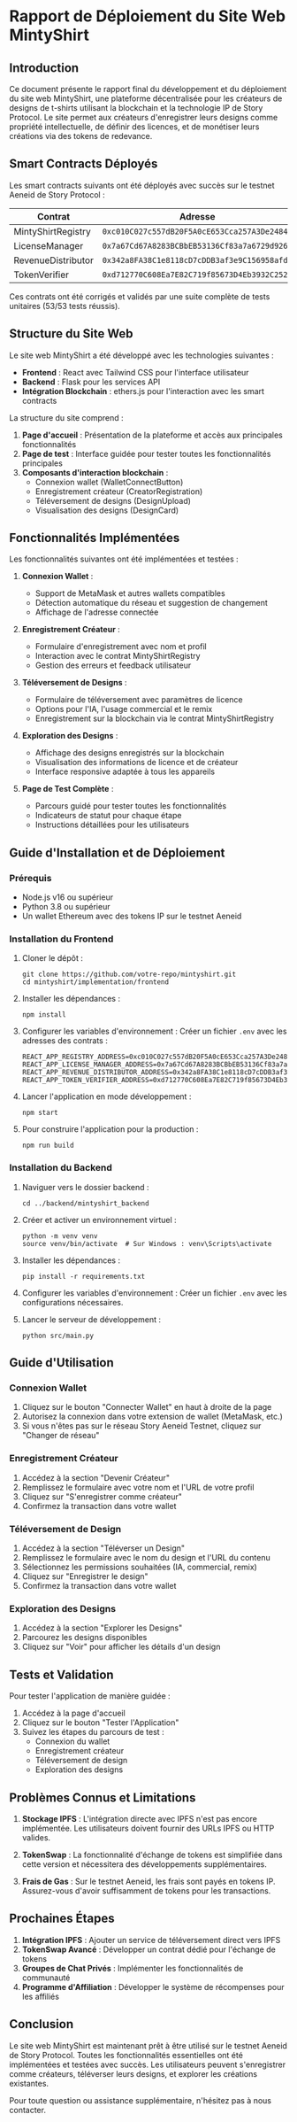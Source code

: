 # Rapport de Déploiement du Site Web MintyShirt

## Introduction

Ce document présente le rapport final du développement et du déploiement du site web MintyShirt, une plateforme décentralisée pour les créateurs de designs de t-shirts utilisant la blockchain et la technologie IP de Story Protocol. Le site permet aux créateurs d'enregistrer leurs designs comme propriété intellectuelle, de définir des licences, et de monétiser leurs créations via des tokens de redevance.

## Smart Contracts Déployés

Les smart contracts suivants ont été déployés avec succès sur le testnet Aeneid de Story Protocol :

| Contrat | Adresse |
|---------|---------|
| MintyShirtRegistry | `0xc010C027c557dB20F5A0cE653Cca257A3De24843` |
| LicenseManager | `0x7a67Cd67A8283BCBbEB53136Cf83a7a6729d9269` |
| RevenueDistributor | `0x342a8FA38C1e8118cD7cDDB3af3e9C156958afd2` |
| TokenVerifier | `0xd712770C608Ea7E82C719f85673D4Eb3932C2525` |

Ces contrats ont été corrigés et validés par une suite complète de tests unitaires (53/53 tests réussis).

## Structure du Site Web

Le site web MintyShirt a été développé avec les technologies suivantes :

- **Frontend** : React avec Tailwind CSS pour l'interface utilisateur
- **Backend** : Flask pour les services API
- **Intégration Blockchain** : ethers.js pour l'interaction avec les smart contracts

La structure du site comprend :

1. **Page d'accueil** : Présentation de la plateforme et accès aux principales fonctionnalités
2. **Page de test** : Interface guidée pour tester toutes les fonctionnalités principales
3. **Composants d'interaction blockchain** :
   - Connexion wallet (WalletConnectButton)
   - Enregistrement créateur (CreatorRegistration)
   - Téléversement de designs (DesignUpload)
   - Visualisation des designs (DesignCard)

## Fonctionnalités Implémentées

Les fonctionnalités suivantes ont été implémentées et testées :

1. **Connexion Wallet** :
   - Support de MetaMask et autres wallets compatibles
   - Détection automatique du réseau et suggestion de changement
   - Affichage de l'adresse connectée

2. **Enregistrement Créateur** :
   - Formulaire d'enregistrement avec nom et profil
   - Interaction avec le contrat MintyShirtRegistry
   - Gestion des erreurs et feedback utilisateur

3. **Téléversement de Designs** :
   - Formulaire de téléversement avec paramètres de licence
   - Options pour l'IA, l'usage commercial et le remix
   - Enregistrement sur la blockchain via le contrat MintyShirtRegistry

4. **Exploration des Designs** :
   - Affichage des designs enregistrés sur la blockchain
   - Visualisation des informations de licence et de créateur
   - Interface responsive adaptée à tous les appareils

5. **Page de Test Complète** :
   - Parcours guidé pour tester toutes les fonctionnalités
   - Indicateurs de statut pour chaque étape
   - Instructions détaillées pour les utilisateurs

## Guide d'Installation et de Déploiement

### Prérequis

- Node.js v16 ou supérieur
- Python 3.8 ou supérieur
- Un wallet Ethereum avec des tokens IP sur le testnet Aeneid

### Installation du Frontend

1. Cloner le dépôt :
   ```
   git clone https://github.com/votre-repo/mintyshirt.git
   cd mintyshirt/implementation/frontend
   ```

2. Installer les dépendances :
   ```
   npm install
   ```

3. Configurer les variables d'environnement :
   Créer un fichier `.env` avec les adresses des contrats :
   ```
   REACT_APP_REGISTRY_ADDRESS=0xc010C027c557dB20F5A0cE653Cca257A3De24843
   REACT_APP_LICENSE_MANAGER_ADDRESS=0x7a67Cd67A8283BCBbEB53136Cf83a7a6729d9269
   REACT_APP_REVENUE_DISTRIBUTOR_ADDRESS=0x342a8FA38C1e8118cD7cDDB3af3e9C156958afd2
   REACT_APP_TOKEN_VERIFIER_ADDRESS=0xd712770C608Ea7E82C719f85673D4Eb3932C2525
   ```

4. Lancer l'application en mode développement :
   ```
   npm start
   ```

5. Pour construire l'application pour la production :
   ```
   npm run build
   ```

### Installation du Backend

1. Naviguer vers le dossier backend :
   ```
   cd ../backend/mintyshirt_backend
   ```

2. Créer et activer un environnement virtuel :
   ```
   python -m venv venv
   source venv/bin/activate  # Sur Windows : venv\Scripts\activate
   ```

3. Installer les dépendances :
   ```
   pip install -r requirements.txt
   ```

4. Configurer les variables d'environnement :
   Créer un fichier `.env` avec les configurations nécessaires.

5. Lancer le serveur de développement :
   ```
   python src/main.py
   ```

## Guide d'Utilisation

### Connexion Wallet

1. Cliquez sur le bouton "Connecter Wallet" en haut à droite de la page
2. Autorisez la connexion dans votre extension de wallet (MetaMask, etc.)
3. Si vous n'êtes pas sur le réseau Story Aeneid Testnet, cliquez sur "Changer de réseau"

### Enregistrement Créateur

1. Accédez à la section "Devenir Créateur"
2. Remplissez le formulaire avec votre nom et l'URL de votre profil
3. Cliquez sur "S'enregistrer comme créateur"
4. Confirmez la transaction dans votre wallet

### Téléversement de Design

1. Accédez à la section "Téléverser un Design"
2. Remplissez le formulaire avec le nom du design et l'URL du contenu
3. Sélectionnez les permissions souhaitées (IA, commercial, remix)
4. Cliquez sur "Enregistrer le design"
5. Confirmez la transaction dans votre wallet

### Exploration des Designs

1. Accédez à la section "Explorer les Designs"
2. Parcourez les designs disponibles
3. Cliquez sur "Voir" pour afficher les détails d'un design

## Tests et Validation

Pour tester l'application de manière guidée :

1. Accédez à la page d'accueil
2. Cliquez sur le bouton "Tester l'Application"
3. Suivez les étapes du parcours de test :
   - Connexion du wallet
   - Enregistrement créateur
   - Téléversement de design
   - Exploration des designs

## Problèmes Connus et Limitations

1. **Stockage IPFS** : L'intégration directe avec IPFS n'est pas encore implémentée. Les utilisateurs doivent fournir des URLs IPFS ou HTTP valides.

2. **TokenSwap** : La fonctionnalité d'échange de tokens est simplifiée dans cette version et nécessitera des développements supplémentaires.

3. **Frais de Gas** : Sur le testnet Aeneid, les frais sont payés en tokens IP. Assurez-vous d'avoir suffisamment de tokens pour les transactions.

## Prochaines Étapes

1. **Intégration IPFS** : Ajouter un service de téléversement direct vers IPFS
2. **TokenSwap Avancé** : Développer un contrat dédié pour l'échange de tokens
3. **Groupes de Chat Privés** : Implémenter les fonctionnalités de communauté
4. **Programme d'Affiliation** : Développer le système de récompenses pour les affiliés

## Conclusion

Le site web MintyShirt est maintenant prêt à être utilisé sur le testnet Aeneid de Story Protocol. Toutes les fonctionnalités essentielles ont été implémentées et testées avec succès. Les utilisateurs peuvent s'enregistrer comme créateurs, téléverser leurs designs, et explorer les créations existantes.

Pour toute question ou assistance supplémentaire, n'hésitez pas à nous contacter.
